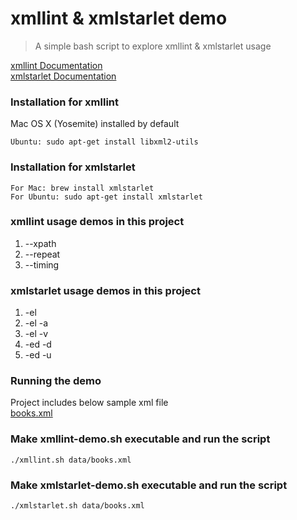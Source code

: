# xmllint & xmlstarlet demo

> A simple bash script to explore xmllint & xmlstarlet usage

[xmllint Documentation](http://www.xmlsoft.org/xmllint.html)<br />
[xmlstarlet Documentation](http://xmlstar.sourceforge.net/docs.php)<br />

### Installation for xmllint
Mac OS X (Yosemite) installed by default<br/>

    Ubuntu: sudo apt-get install libxml2-utils


### Installation for xmlstarlet
    For Mac: brew install xmlstarlet
    For Ubuntu: sudo apt-get install xmlstarlet

### xmllint usage demos in this project
1. --xpath
2. --repeat
3. --timing

### xmlstarlet usage demos in this project
1. -el
2. -el -a
3. -el -v
4. -ed -d
5. -ed -u

### Running the demo

Project includes below sample xml file<br/>
[books.xml](data/books.xml)<br/>

### Make xmllint-demo.sh executable and run the script
    ./xmllint.sh data/books.xml


### Make xmlstarlet-demo.sh executable and run the script
    ./xmlstarlet.sh data/books.xml